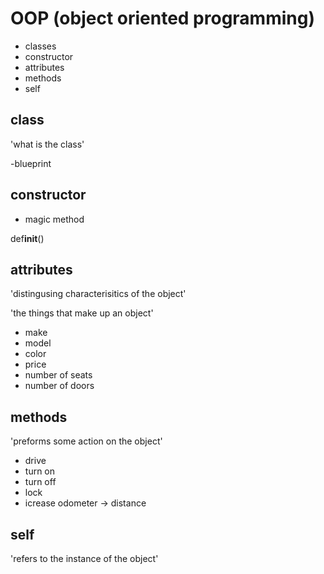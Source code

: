 # OOP (object oriented programming)

- classes
- constructor
- attributes
- methods
- self

## class

'what is the class'

-blueprint

## constructor

- magic method

def**init**()

## attributes

'distingusing characterisitics of the object'

'the things that make up an object'

- make
- model
- color
- price
- number of seats
- number of doors

## methods

'preforms some action on the object'

- drive
- turn on
- turn off
- lock
- icrease odometer -> distance

## self

'refers to the instance of the object'
